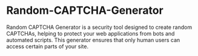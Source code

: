 # Random-CAPTCHA-Generator
Random CAPTCHA Generator is a security tool designed to create random CAPTCHAs, helping to protect your web applications from bots and automated scripts. This generator ensures that only human users can access certain parts of your site.
